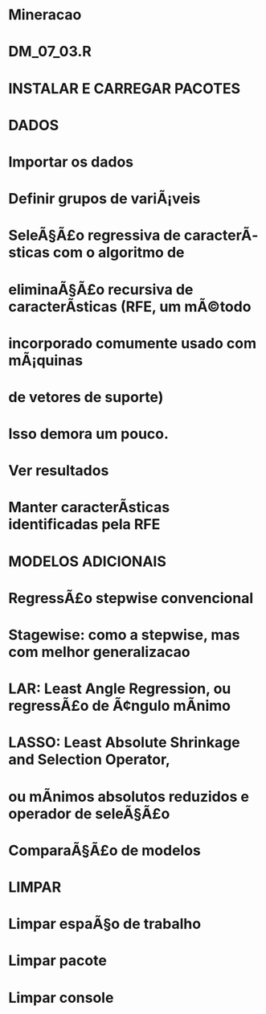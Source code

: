 # Mineracao

# DM_07_03.R

# INSTALAR E CARREGAR PACOTES ##############################



# DADOS ####################################################

# Importar os dados


# Definir grupos de variÃ¡veis

# SeleÃ§Ã£o regressiva de caracterÃ­sticas com o algoritmo de 
# eliminaÃ§Ã£o recursiva de caracterÃ­sticas (RFE, um mÃ©todo
# incorporado comumente usado com mÃ¡quinas
# de vetores de suporte)


# Isso demora um pouco.


# Ver resultados 
# Manter caracterÃ­sticas identificadas pela RFE

# MODELOS ADICIONAIS #######################################

# RegressÃ£o stepwise convencional


# Stagewise: como a stepwise, mas com melhor generalizacao

# LAR: Least Angle Regression, ou regressÃ£o de Ã¢ngulo mÃ­nimo
# LASSO: Least Absolute Shrinkage and Selection Operator,
# ou mÃ­nimos absolutos reduzidos e operador de seleÃ§Ã£o

# ComparaÃ§Ã£o de modelos

# LIMPAR ###################################################

# Limpar espaÃ§o de trabalho 

# Limpar pacote
# Limpar console
